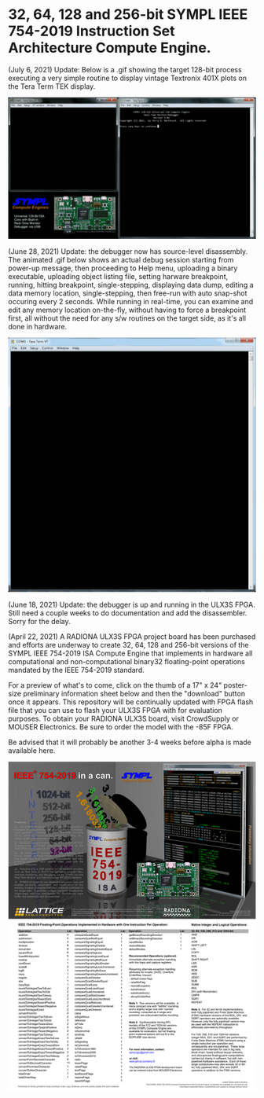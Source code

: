 # 32, 64, 128 and 256-bit SYMPL IEEE 754-2019 Instruction Set Architecture Compute Engine.

(July 6, 2021) Update:  Below is a .gif showing the target 128-bit process executing a very simple routine to display vintage Textronix 401X plots on the Tera Term TEK display.

[![TEKgif](https://github.com/jerry-D/SYMPL_IEEE754-2019_ISA/blob/main/SYMPdemo2.gif)](https://github.com/jerry-D/SYMPL_IEEE754-2019_ISA/blob/main/SYMPdemo2.gif)

(June 28, 2021) Update:  the debugger now has source-level disassembly.  The animated .gif below shows an actual debug session starting from power-up message, then proceeding to Help menu, uploading a binary executable, uploading object listing file, setting harware breakpoint, running, hitting breakpoint, single-stepping, displaying data dump, editing a data memory location, single-stepping, then free-run with auto snap-shot occuring every 2 seconds.  While running in real-time, you can examine and edit any memory location on-the-fly, without having to force a breakpoint first, all without the need for any s/w routines on the target side, as it's all done in hardware.

[![RTMDXgif](https://github.com/jerry-D/SYMPL_IEEE754-2019_ISA/blob/main/SYMPL_RTMDX.gif)](https://github.com/jerry-D/SYMPL_IEEE754-2019_ISA/blob/main/SYMPL_RTMDX.gif)

(June 18, 2021) Update:  the debugger is up and running in the ULX3S FPGA.  Still need a couple weeks to do documentation and add the disassembler. Sorry for the delay.

(April 22, 2021)  A RADIONA ULX3S FPGA project board has been purchased and efforts are underway to create 32, 64, 128 and 256-bit versions of the SYMPL IEEE 754-2019 ISA Compute Engine that implements in hardware all computational and non-computational binary32 floating-point operations mandated by the IEEE 754-2019 standard.  

For a preview of what's to come, click on the thumb of a 17" x 24" poster-size preliminary information sheet below and then the "download" button once it appears.  This repository will be continually updated with FPGA flash file that you can use to flash your ULX3S FPGA with for evaluation purposes.  To obtain your RADIONA ULX3S board, visit CrowdSupply or MOUSER Electronics.  Be sure to order the model with the -85F FPGA.  

Be advised that it will probably be another 3-4 weeks before alpha is made available here.

[![poster](https://github.com/jerry-D/SYMPL_IEEE754-2019_ISA/blob/main/SYMPL_IEEE_754_poster_v1_3_thumb.png)](https://github.com/jerry-D/SYMPL_IEEE754-2019_ISA/blob/main/SYMPL_IEEE_754_poster_v1_3.png)


